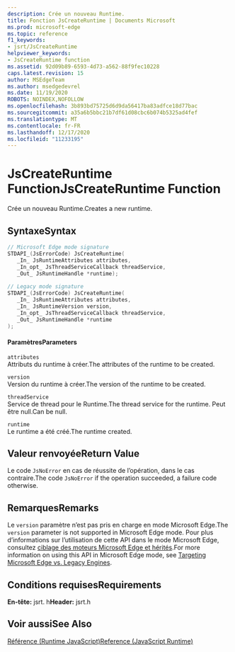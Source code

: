 ```yaml
---
description: Crée un nouveau Runtime.
title: Fonction JsCreateRuntime | Documents Microsoft
ms.prod: microsoft-edge
ms.topic: reference
f1_keywords:
- jsrt/JsCreateRuntime
helpviewer_keywords:
- JsCreateRuntime function
ms.assetid: 92d09b89-6593-4d73-a562-88f9fec10228
caps.latest.revision: 15
author: MSEdgeTeam
ms.author: msedgedevrel
ms.date: 11/19/2020
ROBOTS: NOINDEX,NOFOLLOW
ms.openlocfilehash: 3b893bd75725d6d9da56417ba83adfce18d77bac
ms.sourcegitcommit: a35a6b5bbc21b7df61d08cbc6b074b5325ad4fef
ms.translationtype: MT
ms.contentlocale: fr-FR
ms.lasthandoff: 12/17/2020
ms.locfileid: "11233195"
---
```

# <span data-ttu-id="6aebc-103">JsCreateRuntime Function</span><span class="sxs-lookup"><span data-stu-id="6aebc-103">JsCreateRuntime Function</span></span>

<span data-ttu-id="6aebc-104">Crée un nouveau Runtime.</span><span class="sxs-lookup"><span data-stu-id="6aebc-104">Creates a new runtime.</span></span>
  
## <span data-ttu-id="6aebc-105">Syntaxe</span><span class="sxs-lookup"><span data-stu-id="6aebc-105">Syntax</span></span>  
  
```cpp  
// Microsoft Edge mode signature  
STDAPI_(JsErrorCode) JsCreateRuntime(  
   _In_ JsRuntimeAttributes attributes,  
   _In_opt_ JsThreadServiceCallback threadService,  
   _Out_ JsRuntimeHandle *runtime);  
  
// Legacy mode signature  
STDAPI_(JsErrorCode) JsCreateRuntime(  
   _In_ JsRuntimeAttributes attributes,  
   _In_ JsRuntimeVersion version,  
   _In_opt_ JsThreadServiceCallback threadService,  
   _Out_ JsRuntimeHandle *runtime  
);  
```  
  
#### <span data-ttu-id="6aebc-106">Paramètres</span><span class="sxs-lookup"><span data-stu-id="6aebc-106">Parameters</span></span>  
 `attributes`  
 <span data-ttu-id="6aebc-107">Attributs du runtime à créer.</span><span class="sxs-lookup"><span data-stu-id="6aebc-107">The attributes of the runtime to be created.</span></span>  
  
 `version`  
 <span data-ttu-id="6aebc-108">Version du runtime à créer.</span><span class="sxs-lookup"><span data-stu-id="6aebc-108">The version of the runtime to be created.</span></span>  
  
 `threadService`  
 <span data-ttu-id="6aebc-109">Service de thread pour le Runtime.</span><span class="sxs-lookup"><span data-stu-id="6aebc-109">The thread service for the runtime.</span></span> <span data-ttu-id="6aebc-110">Peut être null.</span><span class="sxs-lookup"><span data-stu-id="6aebc-110">Can be null.</span></span>  
  
 `runtime`  
 <span data-ttu-id="6aebc-111">Le runtime a été créé.</span><span class="sxs-lookup"><span data-stu-id="6aebc-111">The runtime created.</span></span>  
  
## <span data-ttu-id="6aebc-112">Valeur renvoyée</span><span class="sxs-lookup"><span data-stu-id="6aebc-112">Return Value</span></span>  
 <span data-ttu-id="6aebc-113">Le code `JsNoError` en cas de réussite de l’opération, dans le cas contraire.</span><span class="sxs-lookup"><span data-stu-id="6aebc-113">The code `JsNoError` if the operation succeeded, a failure code otherwise.</span></span>  
  
## <span data-ttu-id="6aebc-114">Remarques</span><span class="sxs-lookup"><span data-stu-id="6aebc-114">Remarks</span></span>  
 <span data-ttu-id="6aebc-115">Le `version` paramètre n’est pas pris en charge en mode Microsoft Edge.</span><span class="sxs-lookup"><span data-stu-id="6aebc-115">The `version` parameter is not supported in Microsoft Edge mode.</span></span> <span data-ttu-id="6aebc-116">Pour plus d’informations sur l’utilisation de cette API dans le mode Microsoft Edge, consultez [ciblage des moteurs Microsoft Edge et hérités](../chakra-hosting/targeting-edge-vs-legacy-engines-in-jsrt-apis.md).</span><span class="sxs-lookup"><span data-stu-id="6aebc-116">For more information on using this API in Microsoft Edge mode, see [Targeting Microsoft Edge vs. Legacy Engines](../chakra-hosting/targeting-edge-vs-legacy-engines-in-jsrt-apis.md).</span></span>  
  
## <span data-ttu-id="6aebc-117">Conditions requises</span><span class="sxs-lookup"><span data-stu-id="6aebc-117">Requirements</span></span>  
 <span data-ttu-id="6aebc-118">**En-tête:** jsrt. h</span><span class="sxs-lookup"><span data-stu-id="6aebc-118">**Header:** jsrt.h</span></span>  
  
## <span data-ttu-id="6aebc-119">Voir aussi</span><span class="sxs-lookup"><span data-stu-id="6aebc-119">See Also</span></span>  
 [<span data-ttu-id="6aebc-120">Référence (Runtime JavaScript)</span><span class="sxs-lookup"><span data-stu-id="6aebc-120">Reference (JavaScript Runtime)</span></span>](../chakra-hosting/reference-javascript-runtime.md)
